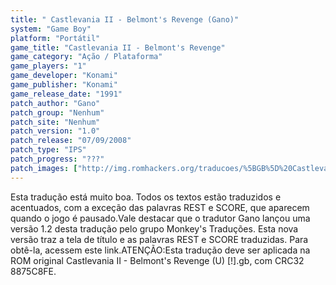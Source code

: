 ```yaml
---
title: " Castlevania II - Belmont's Revenge (Gano)"
system: "Game Boy"
platform: "Portátil"
game_title: "Castlevania II - Belmont's Revenge"
game_category: "Ação / Plataforma"
game_players: "1"
game_developer: "Konami"
game_publisher: "Konami"
game_release_date: "1991"
patch_author: "Gano"
patch_group: "Nenhum"
patch_site: "Nenhum"
patch_version: "1.0"
patch_release: "07/09/2008"
patch_type: "IPS"
patch_progress: "???"
patch_images: ["http://img.romhackers.org/traducoes/%5BGB%5D%20Castlevania%20II%20-%20Belmont's%20Revenge%20-%20Gano%20-%201.png","http://img.romhackers.org/traducoes/%5BGB%5D%20Castlevania%20II%20-%20Belmont's%20Revenge%20-%20Gano%20-%202.png","http://img.romhackers.org/traducoes/%5BGB%5D%20Castlevania%20II%20-%20Belmont's%20Revenge%20-%20Gano%20-%203.png"]
---
```

Esta tradução está muito boa. Todos os textos estão traduzidos e acentuados, com a exceção das palavras REST e SCORE, que aparecem quando o jogo é pausado.Vale destacar que o tradutor Gano lançou uma versão 1.2 desta tradução pelo grupo Monkey's Traduções. Esta nova versão traz a tela de título e as palavras REST e SCORE traduzidas. Para obtê-la, acessem este link.ATENÇÃO:Esta tradução deve ser aplicada na ROM original Castlevania II - Belmont's Revenge (U) [!].gb, com CRC32 8875C8FE.